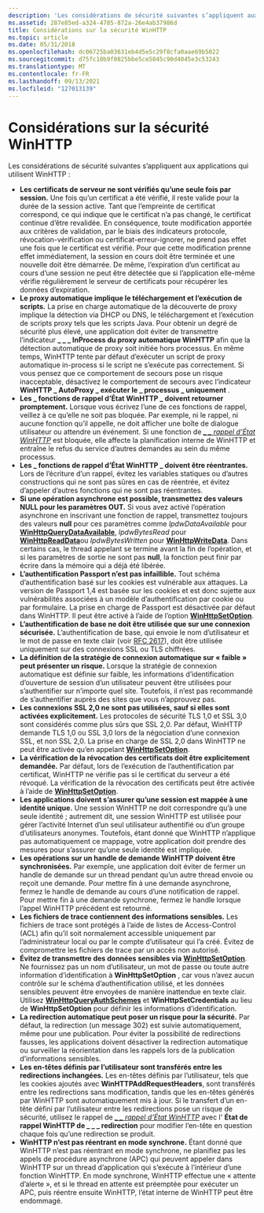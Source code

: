 ```yaml
---
description: 'Les considérations de sécurité suivantes s’appliquent aux applications qui utilisent WinHTTP : les certificats de serveur ne sont vérifiés qu’une seule fois par session.'
ms.assetid: 287e85ed-a324-4785-872a-26e4ab37986d
title: Considérations sur la sécurité WinHTTP
ms.topic: article
ms.date: 05/31/2018
ms.openlocfilehash: dc06725ba03631eb4d5e5c29f8cfa0aae69b5022
ms.sourcegitcommit: d75fc10b9f0825bbe5ce5045c90d4045e3c53243
ms.translationtype: MT
ms.contentlocale: fr-FR
ms.lasthandoff: 09/13/2021
ms.locfileid: "127013139"
---
```

# <a name="winhttp-security-considerations"></a>Considérations sur la sécurité WinHTTP

Les considérations de sécurité suivantes s’appliquent aux applications qui utilisent WinHTTP :

-   **Les certificats de serveur ne sont vérifiés qu’une seule fois par session.** Une fois qu’un certificat a été vérifié, il reste valide pour la durée de la session active. Tant que l’empreinte de certificat correspond, ce qui indique que le certificat n’a pas changé, le certificat continue d’être revalidée. En conséquence, toute modification apportée aux critères de validation, par le biais des indicateurs protocole, révocation-vérification ou certificat-erreur-ignorer, ne prend pas effet une fois que le certificat est vérifié. Pour que cette modification prenne effet immédiatement, la session en cours doit être terminée et une nouvelle doit être démarrée. De même, l’expiration d’un certificat au cours d’une session ne peut être détectée que si l’application elle-même vérifie régulièrement le serveur de certificats pour récupérer les données d’expiration.
-   **Le proxy automatique implique le téléchargement et l’exécution de scripts.** La prise en charge automatique de la découverte de proxy implique la détection via DHCP ou DNS, le téléchargement et l’exécution de scripts proxy tels que les scripts Java. Pour obtenir un degré de sécurité plus élevé, une application doit éviter de transmettre l’indicateur **\_ \_ \_ InProcess du proxy automatique WinHTTP** afin que la détection automatique de proxy soit initiée hors processus. En même temps, WinHTTP tente par défaut d’exécuter un script de proxy automatique in-process si le script ne s’exécute pas correctement. Si vous pensez que ce comportement de secours pose un risque inacceptable, désactivez le comportement de secours avec l’indicateur **WinHTTP \_ AutoProxy \_ exécuter le \_ processus \_ uniquement** .
-   **Les \_ fonctions de rappel d’État WinHTTP \_ doivent retourner promptement.** Lorsque vous écrivez l’une de ces fonctions de rappel, veillez à ce qu’elle ne soit pas bloquée. Par exemple, ni le rappel, ni aucune fonction qu’il appelle, ne doit afficher une boîte de dialogue utilisateur ou attendre un événement. Si une fonction de [*\_ \_ rappel d’État WinHTTP*](/windows/win32/api/winhttp/nc-winhttp-winhttp_status_callback) est bloquée, elle affecte la planification interne de WinHTTP et entraîne le refus du service d’autres demandes au sein du même processus.
-   **Les \_ fonctions de rappel d’État WinHTTP \_ doivent être réentrantes.** Lors de l’écriture d’un rappel, évitez les variables statiques ou d’autres constructions qui ne sont pas sûres en cas de réentrée, et évitez d’appeler d’autres fonctions qui ne sont pas réentrantes.
-   **Si une opération asynchrone est possible, transmettez des valeurs NULL pour les paramètres OUT.** Si vous avez activé l’opération asynchrone en inscrivant une fonction de rappel, transmettez toujours des valeurs **null** pour ces paramètres comme *lpdwDataAvailable* pour [**WinHttpQueryDataAvailable**](/windows/desktop/api/Winhttp/nf-winhttp-winhttpquerydataavailable), *lpdwBytesRead* pour [**WinHttpReadData**](/windows/desktop/api/Winhttp/nf-winhttp-winhttpreaddata)ou *lpdwBytesWritten* pour [**WinHttpWriteData**](/windows/desktop/api/Winhttp/nf-winhttp-winhttpwritedata). Dans certains cas, le thread appelant se termine avant la fin de l’opération, et si les paramètres de sortie ne sont pas **null**, la fonction peut finir par écrire dans la mémoire qui a déjà été libérée.
-   **L’authentification Passport n’est pas infaillible.** Tout schéma d’authentification basé sur les cookies est vulnérable aux attaques. La version de Passport 1,4 est basée sur les cookies et est donc sujette aux vulnérabilités associées à un modèle d’authentification par cookie ou par formulaire. La prise en charge de Passport est désactivée par défaut dans WinHTTP. Il peut être activé à l’aide de l’option [**WinHttpSetOption**](/windows/desktop/api/Winhttp/nf-winhttp-winhttpsetoption).
-   **L’authentification de base ne doit être utilisée que sur une connexion sécurisée.** L’authentification de base, qui envoie le nom d’utilisateur et le mot de passe en texte clair (voir [RFC 2617](https://www.ietf.org/rfc/rfc2617.txt)), doit être utilisée uniquement sur des connexions SSL ou TLS chiffrées.
-   **La définition de la stratégie de connexion automatique sur « faible » peut présenter un risque.** Lorsque la stratégie de connexion automatique est définie sur faible, les informations d’identification d’ouverture de session d’un utilisateur peuvent être utilisées pour s’authentifier sur n’importe quel site. Toutefois, il n’est pas recommandé de s’authentifier auprès des sites que vous n’approuvez pas.
-   **Les connexions SSL 2,0 ne sont pas utilisées, sauf si elles sont activées explicitement.** Les protocoles de sécurité TLS 1,0 et SSL 3,0 sont considérés comme plus sûrs que SSL 2,0. Par défaut, WinHTTP demande TLS 1,0 ou SSL 3,0 lors de la négociation d’une connexion SSL, et non SSL 2,0. La prise en charge de SSL 2,0 dans WinHTTP ne peut être activée qu’en appelant [**WinHttpSetOption**](/windows/desktop/api/Winhttp/nf-winhttp-winhttpsetoption).
-   **La vérification de la révocation des certificats doit être explicitement demandée.** Par défaut, lors de l’exécution de l’authentification par certificat, WinHTTP ne vérifie pas si le certificat du serveur a été révoqué. La vérification de la révocation des certificats peut être activée à l’aide de [**WinHttpSetOption**](/windows/desktop/api/Winhttp/nf-winhttp-winhttpsetoption).
-   **Les applications doivent s’assurer qu’une session est mappée à une identité unique.** Une session WinHTTP ne doit correspondre qu’à une seule identité ; autrement dit, une session WinHTTP est utilisée pour gérer l’activité Internet d’un seul utilisateur authentifié ou d’un groupe d’utilisateurs anonymes. Toutefois, étant donné que WinHTTP n’applique pas automatiquement ce mappage, votre application doit prendre des mesures pour s’assurer qu’une seule identité est impliquée.
-   **Les opérations sur un handle de demande WinHTTP doivent être synchronisées.** Par exemple, une application doit éviter de fermer un handle de demande sur un thread pendant qu’un autre thread envoie ou reçoit une demande. Pour mettre fin à une demande asynchrone, fermez le handle de demande au cours d’une notification de rappel. Pour mettre fin à une demande synchrone, fermez le handle lorsque l’appel WinHTTP précédent est retourné.
-   **Les fichiers de trace contiennent des informations sensibles.** Les fichiers de trace sont protégés à l’aide de listes de Access-Control (ACL) afin qu’il soit normalement accessible uniquement par l’administrateur local ou par le compte d’utilisateur qui l’a créé. Évitez de compromettre les fichiers de trace par un accès non autorisé.
-   **Évitez de transmettre des données sensibles via** [**WinHttpSetOption**](/windows/desktop/api/Winhttp/nf-winhttp-winhttpsetoption). Ne fournissez pas un nom d’utilisateur, un mot de passe ou toute autre information d’identification à **WinHttpSetOption** , car vous n’avez aucun contrôle sur le schéma d’authentification utilisé, et les données sensibles peuvent être envoyées de manière inattendue en texte clair. Utilisez [**WinHttpQueryAuthSchemes**](/windows/desktop/api/Winhttp/nf-winhttp-winhttpqueryauthschemes) et **WinHttpSetCredentials** au lieu de **WinHttpSetOption** pour définir les informations d’identification.
-   **La redirection automatique peut poser un risque pour la sécurité.** Par défaut, la redirection (un message 302) est suivie automatiquement, même pour une publication. Pour éviter la possibilité de redirections fausses, les applications doivent désactiver la redirection automatique ou surveiller la réorientation dans les rappels lors de la publication d’informations sensibles.
-   **Les en-têtes définis par l’utilisateur sont transférés entre les redirections inchangées.** Les en-têtes définis par l’utilisateur, tels que les cookies ajoutés avec **WinHTTPAddRequestHeaders**, sont transférés entre les redirections sans modification, tandis que les en-têtes générés par WinHTTP sont automatiquement mis à jour. Si le transfert d’un en-tête défini par l’utilisateur entre les redirections pose un risque de sécurité, utilisez le rappel de [*\_ \_ rappel d’État WinHTTP*](/windows/win32/api/winhttp/nc-winhttp-winhttp_status_callback) avec l' **État de rappel WinHTTP de \_ \_ \_ redirection** pour modifier l’en-tête en question chaque fois qu’une redirection se produit.
-   **WinHTTP n’est pas réentrant en mode synchrone.** Étant donné que WinHTTP n’est pas réentrant en mode synchrone, ne planifiez pas les appels de procédure asynchrone (APC) qui peuvent appeler dans WinHTTP sur un thread d’application qui s’exécute à l’intérieur d’une fonction WinHTTP. En mode synchrone, WinHTTP effectue une « attente d’alerte », et si le thread en attente est préemptée pour exécuter un APC, puis réentre ensuite WinHTTP, l’état interne de WinHTTP peut être endommagé.

 

 
